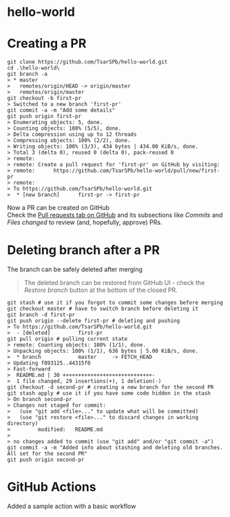 # hello-world

# Creating a PR
```
git clone https://github.com/TsarSPb/hello-world.git
cd .\hello-world\
git branch -a
> * master
>   remotes/origin/HEAD -> origin/master
>   remotes/origin/master
git checkout -b first-pr
> Switched to a new branch 'first-pr'
git commit -a -m "Add some details"
git push origin first-pr
> Enumerating objects: 5, done.
> Counting objects: 100% (5/5), done.
> Delta compression using up to 12 threads
> Compressing objects: 100% (2/2), done.
> Writing objects: 100% (3/3), 434 bytes | 434.00 KiB/s, done.
> Total 3 (delta 0), reused 0 (delta 0), pack-reused 0
> remote: 
> remote: Create a pull request for 'first-pr' on GitHub by visiting:
> remote:      https://github.com/TsarSPb/hello-world/pull/new/first-pr
> remote:
> To https://github.com/TsarSPb/hello-world.git
>  * [new branch]      first-pr -> first-pr
```
Now a PR can be created on GitHub  
Check the [Pull requests tab on GitHub](https://github.com/TsarSPb/hello-world/pulls) and its subsections like *Commits* and *Files changed* to review (and, hopefully, approve) PRs.

# Deleting branch after a PR
The branch can be safely deleted after merging
> The deleted branch can be restored from GitHub UI - check the *Restore branch* button at the bottom of the closed PR.
```
git stash # use it if you forgot to commit some changes before merging
git checkout master # have to switch branch before deleting it
git branch -d first-pr 
git push origin --delete first-pr # deleting and pushing
> To https://github.com/TsarSPb/hello-world.git
>  - [deleted]         first-pr
git pull origin # pulling current state
> remote: Counting objects: 100% (1/1), done.
> Unpacking objects: 100% (1/1), 636 bytes | 5.00 KiB/s, done.
>  * branch            master     -> FETCH_HEAD
> Updating f893125..44315f0
> Fast-forward
>  README.md | 30 +++++++++++++++++++++++++++++-
>  1 file changed, 29 insertions(+), 1 deletion(-)
git checkout -d second-pr # creating a new branch for the second PR
git stash apply # use it if you have some code hidden in the stash
> On branch second-pr
> Changes not staged for commit:
>   (use "git add <file>..." to update what will be committed)
>   (use "git restore <file>..." to discard changes in working directory)
>         modified:   README.md
> 
> no changes added to commit (use "git add" and/or "git commit -a")
git commit -a -m "Added info about stashing and deleting old branches. All set for the second PR"
git push origin second-pr
```

# GitHub Actions
Added a sample action with a basic workflow
